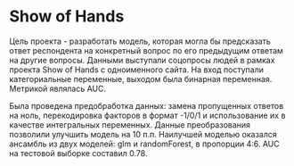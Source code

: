 #  Show of Hands

 Цель проекта - разработать модель, которая могла бы предсказать ответ респондента на конкретный вопрос по его предыдущим ответам на другие вопросы. 
Данными выступали соцопросы людей в рамках проекта Show of Hands с одноименного сайта. 
На вход поступали категориальные переменные, выходом была бинарная переменная. Метрикой являлась AUC.

 Была проведена предобработка данных: замена пропущенных ответов на ноль, перекодировка факторов в формат -1/0/1 и использование их в качестве интегральных переменных.
Данные преобразования позволили улучшить модель на 10 п.п.
Наилучшей моделью оказался ансамбль из двух моделей: glm и randomForest, в пропорции 4:6. AUC на тестовой выборке составил 0.78.
